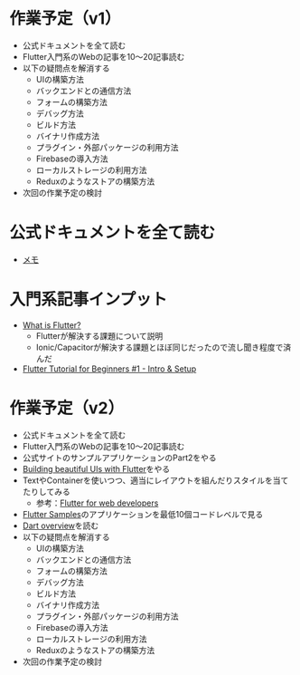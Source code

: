 # 作業予定（v1）

- 公式ドキュメントを全て読む
- Flutter入門系のWebの記事を10〜20記事読む
- 以下の疑問点を解消する
  - UIの構築方法
  - バックエンドとの通信方法
  - フォームの構築方法
  - デバッグ方法
  - ビルド方法
  - バイナリ作成方法
  - プラグイン・外部パッケージの利用方法
  - Firebaseの導入方法
  - ローカルストレージの利用方法
  - Reduxのようなストアの構築方法
- 次回の作業予定の検討

# 公式ドキュメントを全て読む

- [メモ](../official-document)

# 入門系記事インプット

- [What is Flutter?](https://www.youtube.com/watch?v=I9ceqw5Ny-4)
  - Flutterが解決する課題について説明
  - Ionic/Capacitorが解決する課題とほぼ同じだったので流し聞き程度で済んだ
- [Flutter Tutorial for Beginners #1 - Intro & Setup](https://www.youtube.com/watch?v=1ukSR1GRtMU)

# 作業予定（v2）

- 公式ドキュメントを全て読む
- Flutter入門系のWebの記事を10〜20記事読む
- 公式サイトのサンプルアプリケーションのPart2をやる
- [Building beautiful UIs with Flutter](https://codelabs.developers.google.com/codelabs/flutter#0)をやる
- TextやContainerを使いつつ、適当にレイアウトを組んだりスタイルを当てたりしてみる
  - 参考：[Flutter for web developers](https://flutter.dev/docs/get-started/flutter-for/web-devs)
- [Flutter Samples](https://flutter.github.io/samples/#)のアプリケーションを最低10個コードレベルで見る
- [Dart overview](https://dart.dev/overview)を読む
- 以下の疑問点を解消する
  - UIの構築方法
  - バックエンドとの通信方法
  - フォームの構築方法
  - デバッグ方法
  - ビルド方法
  - バイナリ作成方法
  - プラグイン・外部パッケージの利用方法
  - Firebaseの導入方法
  - ローカルストレージの利用方法
  - Reduxのようなストアの構築方法
- 次回の作業予定の検討
